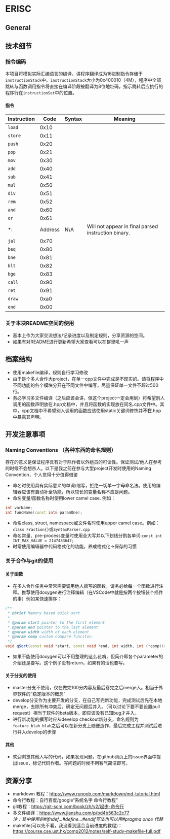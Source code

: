 
# ERISC

## General
## 技术细节
### 指令编码
本项目将模拟实际汇编语言的编译，讲程序翻译成为16进制指令存储于`instructionStack`中。`instructionStack`大小为0x400010（4M），程序中全部跳转与函数调用指令将直接在编译阶段被翻译为8位地址码，指示跳转后应执行的程序行在`instructionSet`中的位置。
#### 指令

Instruction | Code | Syntax | Meaning|
|---|---|---|---|
|`load`|0x10|
|`store`|0x11|
|`push`|0x20|
|`pop`|0x21|
|`mov`|0x30|
|`add`|0x40|
|`sub`|0x41|
|`mul`|0x50|
|`div`|0x51|
|`rem`|0x52|
|`and`|0x60|
|`or`|0x61|
|*:|Address|N\A|Will not appear in final parsed instruction binary.
|`jal`|0x70|
|`beq`|0x80
|`bne`|0x81
|`blt`|0x82
|`bge`|0x83
|`call`|0x90
|`ret`|0x91
|`draw`|0xa0
|`end`|0x00

### 关于本块README空间的使用

- 基本上作为大家交流想法/记录进度以及制定规则，分享资源的空间。
- 如果有对README进行更新希望大家查看可以在群里吼一声
  
## 档案结构

- 使用makefile编译，规则自行学习修改
- 由于是个多人合作大project，在单一cpp文件中完成是不现实的。请将程序中不同功能的各个模块分开在不同文件中编写，尽量保证单一文件不超过500行。
- 务必学习多文件编译（之后应该会讲，但这个project一定会用到）将希望别人调用的函数声明放在.hpp文档中，并且将函数的实现放在同名.cpp文件中。其中，cpp文档中不希望别人调用的函数应该使用static关键词修饰并**不在**.hpp中暴露其声明。

## 开发注意事项

### Naming Conventions （各种东西的命名规则）

存在的意义是保证程序具有对于除作者以外组员的可读性。保证测试/他人在参考的时候不会想杀人。以下是我之前在参与大型project开发时使用的Naming Convention，个人觉得十分值得借鉴

- 命名时使用具有实际意义的单词/缩写，拒绝一切单一字母命名法。使用的编辑器应该有自动补全功能，所以较长的变量名称不应是问题。
- 命名变量/函数名称时使用lower camel case. 例如：
```cpp
int varName;
int funcName(const int& paramOne);
```
- 命名class, struct, namespace或文件名时使用upper camel case。例如：`class Fraction{}`或`SyntaxParser.cpp`
- 命名常量、pre-process变量时使用全大写并以下划线分割各单词:`const int INT_MAX_VALUE = 2147483647;`
- 时常使用编辑器中代码格式化的功能，养成格式化->保存的习惯

### 关于合作与git的使用

#### 关于函数

- 在多人合作任务中常常需要调用他人撰写的函数，请务必给每一个函数进行注释。推荐使用doxygen进行注释编辑（在VSCode中就是按两个按钮装个插件的事）例如某快速排序：
```cpp
/**
 * @brief Memory based quick sort
 * 
 * @param start pointer to the first element
 * @param end pointer to the last element
 * @param width width of each element
 * @param comp custom compare funciton. 
 */
void qSort(const void *start, const void *end, int width, int (*comp)(const void *first, const void *second));
```
- 如果不能使用doxygen可以不用整理的这么花哨，但简介即各个parameter的介绍还是要写。这个例子没有return，如果有的话也要写。

#### 关于分支的使用
- master分支不使用，仅在做完100分内容及最后卷完之后merge入。相当于外界软件的“稳定版本的概念”
- develop分支作为主要开发的分支，在自己写完新功能，完成测试后先在本地merge，去除所有冲突后，确定无问题后并入。（可以讨论下要不要设置pull request）相当于软件的beta版本，即应该没有已知bug才并入。
- 进行新功能的撰写时应从develop checkout新分支，命名规则为`feature_blah_blah`之后可以在新分支上随便造作，最后完成工程并测试后进行并入develop的步骤

#### 其他

- 欢迎浏览其他人写的代码，如果发现问题，在github网页上的issue界面中提出issue，标记代码作者。写问题的时候不用客气简洁即可。

## 资源分享

- markdown 教程：https://www.runoob.com/markdown/md-tutorial.html    
- 命令行教程：自行百度/google“系统名字 命令行教程”    
- git教程：https://git-scm.com/book/zh/v2/起步-命令行
- 多文件编译：https://www.jianshu.com/p/bd4b563c2c77    
*注：其中使用的#ifndef...#define...#endif写法也可以用#pragma once 代替*    
- makefile(可以先不看，我没看到适合当前进度的教程)：https://course.cse.ust.hk/comp2012/notes/self-study-makefile-full.pdf
